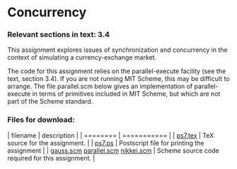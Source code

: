# Concurrency

### Relevant sections in text: 3.4

This assignment explores issues of synchronization and concurrency in the context of simulating a currency-exchange market.

The code for this assignment relies on the parallel-execute facility (see the text, section 3.4). If you are not running MIT Scheme, this may be difficult to arrange. The file parallel.scm below gives an implementation of parallel-execute in terms of primitives included in MIT Scheme, but which are not part of the Scheme standard.

### Files for download:

| filename | description |
| ======== | =========== |
| [ps7.tex](ps7.tex) | TeX source for the assignment. |
| [ps7.ps](ps7.ps) | Postscript file for printing the assignment |
| [gauss.scm](gauss.scm) [parallel.scm](parallel.scm) [nikkei.scm](nikkei.scm) | Scheme source code required for this assignment. |
